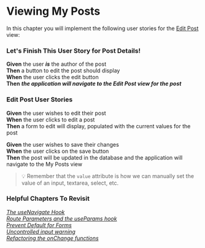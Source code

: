 # Viewing My Posts
In this chapter you will implement the following user stories for the [Edit Post](./LEARN_WIREFRAME.md#-edit-post) view:

### Let's Finish This User Story for Post Details!
**Given** the user ***is*** the author of the post<br>
**Then** a button to edit the post should display<br>
**When** the user clicks the edit button<br>
**Then** ***the application will navigate to the Edit Post view for the post***

### Edit Post User Stories
**Given** the user wishes to edit their post<br>
**When** the user clicks to edit a post<br>
**Then** a form to edit will display, populated with the current values for the post

**Given** the user wishes to save their changes<br>
**When** the user clicks on the save button<br>
**Then** the post will be updated in the database and the application will navigate to the My Posts view

> 💡 Remember that the `value` attribute is how we can manually set the value of an input, textarea, select, etc. 

### Helpful Chapters To Revisit

*[The useNavigate Hook](./REPAIR_EMPLOYEE_EDIT.md#the-usenavigate-hook)*<br>
*[Route Parameters and the useParams hook](./REPAIR_CUST_DETAILS.md#route-parameters-and-the-useparams-hook)*<br>
*[Prevent Default for Forms](./REPAIR_EMPLOYEE_EDIT.md#prevent-default-for-forms)*<br>
*[Uncontrolled input warning](./REPAIR_EMPLOYEE_EDIT.md#whats-up-with-that-warning)*<br>
*[Refactoring the onChange functions](./REPAIR_EMPLOYEE_EDIT.md#refactoring-the-onchange-functions)*